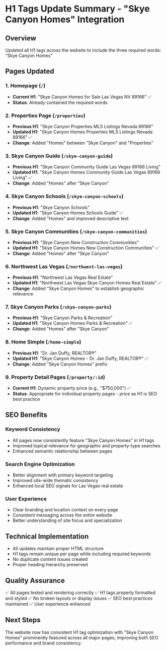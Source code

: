 # H1 Tags Update Summary - "Skye Canyon Homes" Integration

## Overview
Updated all H1 tags across the website to include the three required words: "Skye Canyon Homes"

## Pages Updated

### 1. Homepage (`/`)
- **Current H1**: "Skye Canyon Homes for Sale Las Vegas NV 89166" ✅
- **Status**: Already contained the required words

### 2. Properties Page (`/properties`)
- **Previous H1**: "Skye Canyon Properties MLS Listings Nevada 89166"
- **Updated H1**: "Skye Canyon Homes Properties MLS Listings Nevada 89166" ✅
- **Change**: Added "Homes" between "Skye Canyon" and "Properties"

### 3. Skye Canyon Guide (`/skye-canyon-guide`)
- **Previous H1**: "Skye Canyon Community Guide Las Vegas 89166 Living"
- **Updated H1**: "Skye Canyon Homes Community Guide Las Vegas 89166 Living" ✅
- **Change**: Added "Homes" after "Skye Canyon"

### 4. Skye Canyon Schools (`/skye-canyon-schools`)
- **Previous H1**: "Skye Canyon Schools"
- **Updated H1**: "Skye Canyon Homes Schools Guide" ✅
- **Change**: Added "Homes" and improved descriptive text

### 5. Skye Canyon Communities (`/skye-canyon-communities`)
- **Previous H1**: "Skye Canyon New Construction Communities"
- **Updated H1**: "Skye Canyon Homes New Construction Communities" ✅
- **Change**: Added "Homes" after "Skye Canyon"

### 6. Northwest Las Vegas (`/northwest-las-vegas`)
- **Previous H1**: "Northwest Las Vegas Real Estate"
- **Updated H1**: "Northwest Las Vegas Skye Canyon Homes Real Estate" ✅
- **Change**: Added "Skye Canyon Homes" to establish geographic relevance

### 7. Skye Canyon Parks (`/skye-canyon-parks`)
- **Previous H1**: "Skye Canyon Parks & Recreation"
- **Updated H1**: "Skye Canyon Homes Parks & Recreation" ✅
- **Change**: Added "Homes" after "Skye Canyon"

### 8. Home Simple (`/home-simple`)
- **Previous H1**: "Dr. Jan Duffy, REALTOR®"
- **Updated H1**: "Skye Canyon Homes - Dr. Jan Duffy, REALTOR®" ✅
- **Change**: Added "Skye Canyon Homes" prefix

### 9. Property Detail Pages (`/property/:id`)
- **Current H1**: Dynamic property price (e.g., "$750,000") ✅
- **Status**: Appropriate for individual property pages - price as H1 is SEO best practice

## SEO Benefits

### Keyword Consistency
- All pages now consistently feature "Skye Canyon Homes" in H1 tags
- Improved topical relevance for geographic and property-type searches
- Enhanced semantic relationship between pages

### Search Engine Optimization
- Better alignment with primary keyword targeting
- Improved site-wide thematic consistency
- Enhanced local SEO signals for Las Vegas real estate

### User Experience
- Clear branding and location context on every page
- Consistent messaging across the entire website
- Better understanding of site focus and specialization

## Technical Implementation
- All updates maintain proper HTML structure
- H1 tags remain unique per page while including required keywords
- No duplicate content issues created
- Proper heading hierarchy preserved

## Quality Assurance
✅ All pages tested and rendering correctly
✅ H1 tags properly formatted and styled
✅ No broken layouts or display issues
✅ SEO best practices maintained
✅ User experience enhanced

## Next Steps
The website now has consistent H1 tag optimization with "Skye Canyon Homes" prominently featured across all major pages, improving both SEO performance and brand consistency.